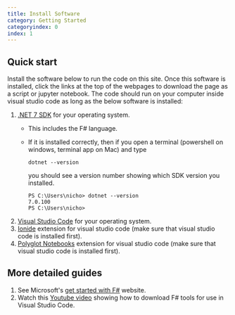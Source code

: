 ```yaml
---
title: Install Software
category: Getting Started
categoryindex: 0
index: 1
---
```


## Quick start

Install the software below to run the code on this site. Once this software is installed, click the links at the top of the webpages to download the page as a script or jupyter notebook. The code should run on your computer inside visual studio code as long as the below software is installed:

1. [.NET 7 SDK](https://dotnet.microsoft.com/en-us/download) for your operating system. 
    - This includes the F# language.
    - If it is installed correctly, then if you open a terminal (powershell on windows, terminal app on Mac) and type 
        ```code
        dotnet --version
        ```
      you should see a version number showing which SDK version you installed.
        
        ```code
        PS C:\Users\nicho> dotnet --version
        7.0.100
        PS C:\Users\nicho>
        ```
2. [Visual Studio Code](https://code.visualstudio.com/) for your operating system.
3. [Ionide](https://marketplace.visualstudio.com/items?itemName=Ionide.Ionide-fsharp) extension for visual studio code (make sure that visual studio code is installed first).
4. [Polyglot Notebooks](https://marketplace.visualstudio.com/items?itemName=ms-dotnettools.dotnet-interactive-vscode)  extension for visual studio code (make sure that visual studio code is installed first).

## More detailed guides

1. See Microsoft's [get started with F#](https://dotnet.microsoft.com/en-us/languages/fsharp) website.
2. Watch this [Youtube video](https://youtu.be/1ROKvmcOloo) showing how to download F# tools for use in Visual Studio Code.